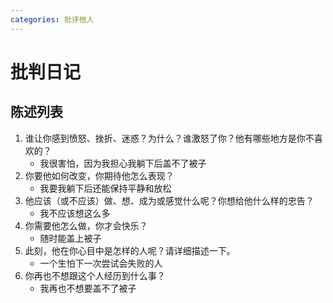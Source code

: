 ```yaml
---
categories: 批评他人
---
```


# 批判日记

## 陈述列表

1. 谁让你感到愤怒、挫折、迷惑？为什么？谁激怒了你？他有哪些地方是你不喜欢的？
    - 我很害怕，因为我担心我躺下后盖不了被子
2. 你要他如何改变，你期待他怎么表现？
    - 我要我躺下后还能保持平静和放松
3. 他应该（或不应该）做、想、成为或感觉什么呢？你想给他什么样的忠告？
    - 我不应该想这么多
4. 你需要他怎么做，你才会快乐？
    - 随时能盖上被子
5. 此刻，他在你心目中是怎样的人呢？请详细描述一下。
    - 一个生怕下一次尝试会失败的人
6. 你再也不想跟这个人经历到什么事？
    - 我再也不想要盖不了被子
